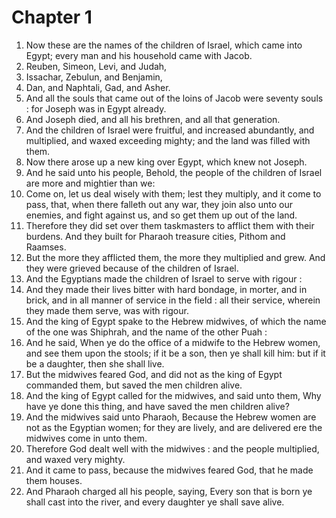 # Chapter 1

1. Now these are the names of the children of Israel, which came into Egypt; every man and his household came with Jacob.
2. Reuben, Simeon, Levi, and Judah,
3. Issachar, Zebulun, and Benjamin,
4. Dan, and Naphtali, Gad, and Asher.
5. And all the souls that came out of the loins of Jacob were seventy souls : for Joseph was in Egypt already.
6. And Joseph died, and all his brethren, and all that generation.
7. And the children of Israel were fruitful, and increased abundantly, and multiplied, and waxed exceeding mighty; and the land was filled with them.
8. Now there arose up a new king over Egypt, which knew not Joseph.
9. And he said unto his people, Behold, the people of the children of Israel are more and mightier than we:
10. Come on, let us deal wisely with them; lest they multiply, and it come to pass, that, when there falleth out any war, they join also unto our enemies, and fight against us, and so get them up out of the land.
11. Therefore they did set over them taskmasters to afflict them with their burdens. And they built for Pharaoh treasure cities, Pithom and Raamses.
12. But the more they afflicted them, the more they multiplied and grew. And they were grieved because of the children of Israel.
13. And the Egyptians made the children of Israel to serve with rigour :
14. And they made their lives bitter with hard bondage, in morter, and in brick, and in all manner of service in the field : all their service, wherein they made them serve, was with rigour.
15. And the king of Egypt spake to the Hebrew midwives, of which the name of the one was Shiphrah, and the name of the other Puah :
16. And he said, When ye do the office of a midwife to the Hebrew women, and see them upon the stools; if it be a son, then ye shall kill him: but if it be a daughter, then she shall live.
17. But the midwives feared God, and did not as the king of Egypt commanded them, but saved the men children alive.
18. And the king of Egypt called for the midwives, and said unto them, Why have ye done this thing, and have saved the men children alive?
19. And the midwives said unto Pharaoh, Because the Hebrew women are not as the Egyptian women; for they are lively, and are delivered ere the midwives come in unto them.
20. Therefore God dealt well with the midwives : and the people multiplied, and waxed very mighty.
21. And it came to pass, because the midwives feared God, that he made them houses.
22. And Pharaoh charged all his people, saying, Every son that is born ye shall cast into the river, and every daughter ye shall save alive.


